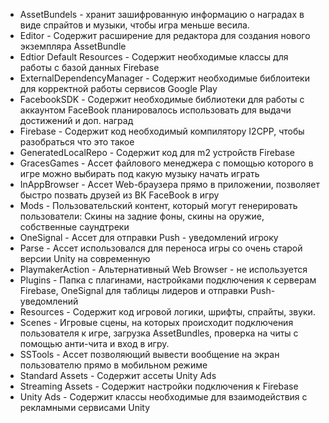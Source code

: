 * AssetBundels - хранит зашифрованную информацию о наградах в виде спрайтов и музыки, чтобы игра меньше весила.
* Editor - Содержит расширение для редактора для создания нового экземпляра AssetBundle
* Edtior Default Resources - Содержит необходимые классы для работы с базой данных Firebase
* ExternalDependencyManager - Содержит необходимые библоитеки для корректной работы сервисов Google Play
* FacebookSDK - Содержит необходимые библиотеки для работы с аккаунтом FaceBook планировалось использовать для выдачи достижений и доп. наград
* Firebase - Содержит код необходимый компилятору I2CPP, чтобы разобраться что это такое
* GeneratedLocalRepo - Содержит код для m2 устройств Firebase
* GracesGames - Ассет файлового менеджера с помощью которого в игре можно выбирать под какую музыку начать играть
* InAppBrowser - Ассет Web-браузера прямо в приложении, позволяет быстро позвать друзей из ВК FaceBook в игру
* Mods - Пользовательский контент, который могут генерировать пользователи: Скины на задние фоны, скины на оружие, собственные саундтреки
* OneSignal - Ассет для отправки Push - уведомлений игроку
* Parse - Ассет использовался для переноса игры со очень старой версии Unity на современную
* PlaymakerAction - Альтернативный Web Browser - не используется
* Plugins - Папка с плагинами, настройками подключения к серверам Firebase, OneSignal для таблицы лидеров и отправки Push-уведомлений
* Resources - Содержит код игровой логики, шрифты, спрайты, звуки.
* Scenes - Игровые сцены, на которых происходит подключения пользователя к игре, загрузка AssetBundles, проверка на читы с помощью анти-чита и вход в игру.
* SSTools - Ассет позволяющий вывести вообщение на экран пользователю прямо в мобильном режиме
* Standard Assets - Содержит ассеты Unity Ads
* Streaming Assets - Содержит настройки подключения к Firebase
* Unity Ads - Содержит классы необходимые для взаимодействия с рекламными сервисами Unity
